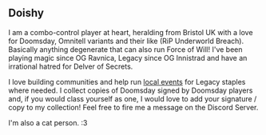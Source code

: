 <!-- markdownlint-disable first-line-heading -->

## Doishy

I am a combo-control player at heart, heralding from Bristol UK with a love for
Doomsday, Omnitell variants and their like (RiP Underworld Breach). Basically
anything degenerate that can also run Force of Will! I've been playing magic
since OG Ravnica, Legacy since OG Innistrad and have an irrational hatred for
Delver of Secrets.

I love building communities and help run [local events](http://swawlq.com) for
Legacy staples where needed. I collect copies of Doomsday signed by Doomsday
players and, if you would class yourself as one, I would love to add your
signature / copy to my collection! Feel free to fire me a message on the Discord
Server.

I'm also a cat person. :3

